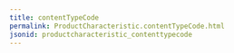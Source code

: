 ```yaml
---
title: contentTypeCode
permalink: ProductCharacteristic.contentTypeCode.html
jsonid: productcharacteristic_contenttypecode
---
```

